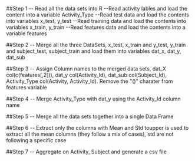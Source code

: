 ##Step 1 -- Read all the data sets into R
       --Read activity lables and load the content into a variable Activity_Type
	   --Read test data and load the contents into variables x_test, y_test
	   --Read training data and load the contents into variables x_train, y_train
	   --Read features data and load the contents into a variable features

##Step 2 -- Merge all the three DataSets, x_test, x_train and y_test, y_train and subject_test, subject_train and load them into variables dat_x, dat_y, dat_sub

##Step 3 -- Assign Column names to the merged data sets, dat_X col(c(features[,2])), dat_y col(Activity_Id), dat_sub col(Subject_Id), Activity_Type col(Activity, Activity_Id). 
			Remove the "()" charater from features variable 

##Step 4 -- Merge Activity_Type with dat_y using the Activity_Id column name

##Step 5 -- Merge all the data sets together into a single Data Frame

##Step 6 -- Extract only the columns with Mean and Std
            toupper is used to extract all the mean columns (they follow a mix of cases), std are not following a specific case

##Step 7 -- Aggregate on Activity, Subject and generate a csv file
